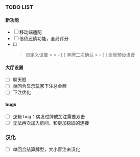 ### TODO LIST

#### 新功能

- [ ] 移动端适配
- [ ] 借债还债功能，全局评分
- [ ] > 自定义设置
      >
      > - [ ] 弃牌二次确认
      > - [ ] 全局预设语音

#### 大厅设置

- [ ] 聊天框
- [ ] 单回合显示玩家下注总金额
- [ ] 下注优化

#### bugs

- [ ] 逻辑 bug：偶发过牌或加注需要双击
- [ ] 无法再次加入房间，和更加稳固的连接

### 汉化

- [ ] 单回合结算牌型，大小盲注未汉化
